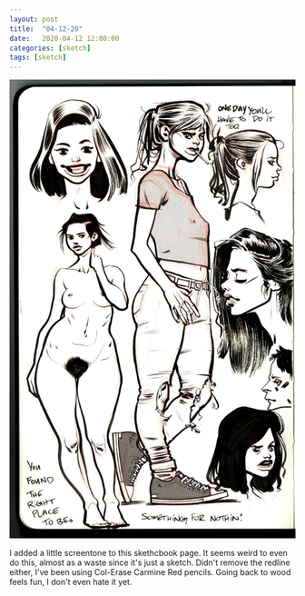 ```yaml
---
layout: post
title:  "04-12-20"
date:   2020-04-12 12:00:00
categories: [sketch]
tags: [sketch]
---
```


![sketch doodle ink moleskine](/assets/img/04-12-20.jpg)

I added a little screentone to this skethcbook page.  It seems weird to even do this, almost as a waste since it's just a sketch.  Didn't remove the redline either, I've been using Col-Erase Carmine Red pencils.  Going back to wood feels fun, I don't even hate it yet.
